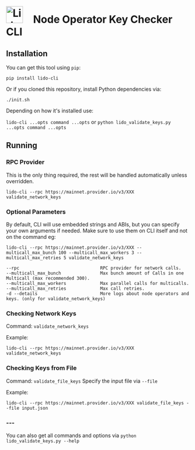 # <img src="https://docs.lido.fi/img/logo.svg" alt="Lido" width="46"/> Node Operator Key Checker CLI

## Installation

You can get this tool using `pip`:

```
pip install lido-cli
```

Or if you cloned this repository, install Python dependencies via:

```
./init.sh
```

Depending on how it's installed use:

`lido-cli ...opts command ...opts` or `python lido_validate_keys.py ...opts command ...opts`

## Running

### RPC Provider

This is the only thing required, the rest will be handled automatically unless overridden.

```
lido-cli --rpc https://mainnet.provider.io/v3/XXX validate_network_keys
```

### Optional Parameters

By default, CLI will use embedded strings and ABIs, but you can specify your own arguments if needed. Make sure to use them on CLI itself and not on the command eg:

```
lido-cli --rpc https://mainnet.provider.io/v3/XXX --multicall_max_bunch 100 --multicall_max_workers 3 --multicall_max_retries 5 validate_network_keys
```

```
--rpc                               RPC provider for network calls.
--multicall_max_bunch               Max bunch amount of Calls in one Multicall (max recommended 300).
--multicall_max_workers             Max parallel calls for multicalls.
--multicall_max_retries             Max call retries.
-d --details                        More logs about node operators and keys. (only for validate_network_keys)
```

### Checking Network Keys

Command: `validate_network_keys`

Example:

```
lido-cli --rpc https://mainnet.provider.io/v3/XXX validate_network_keys
```

### Checking Keys from File

Command: `validate_file_keys`
Specify the input file via `--file`

Example:

```
lido-cli --rpc https://mainnet.provider.io/v3/XXX validate_file_keys --file input.json
```

### ---

You can also get all commands and options via `python lido_validate_keys.py --help`
